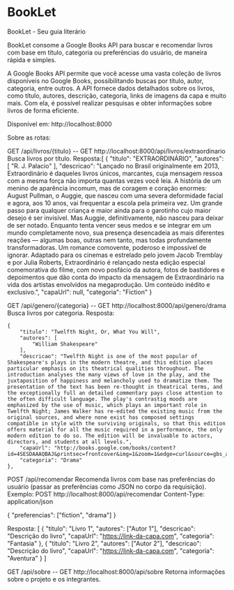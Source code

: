# BookLet
BookLet - Seu guia literário

BookLet consome a Google Books API para buscar e recomendar livros com base em título, categoria ou preferências do usuário, de maneira rápida e simples.

A Google Books API permite que você acesse uma vasta coleção de livros disponíveis no Google Books, possibilitando buscas por título, autor, categoria, entre outros. A API fornece dados detalhados sobre os livros, como título, autores, descrição, categoria, links de imagens da capa e muito mais. Com ela, é possível realizar pesquisas e obter informações sobre livros de forma eficiente.

Disponível em: http://localhost:8000

Sobre as rotas:

  GET /api/livros/{titulo} -- GET http://localhost:8000/api/livros/extraordinario
  Busca livros por título.
  Resposta:[
	{
		"titulo": "EXTRAORDINÁRIO",
		"autores": [
			"R. J. Palacio"
		],
		"descricao": "Lançado no Brasil originalmente em 2013, Extraordinário é daqueles livros únicos, marcantes, cuja mensagem ressoa com a mesma força não importa quantas vezes você leia. A história de um menino de aparência incomum, mas de coragem e coração enormes: August Pullman, o Auggie, que nasceu com uma severa deformidade facial e agora, aos 10 anos, vai frequentar a escola pela primeira vez. Um grande passo para qualquer criança e maior ainda para o garotinho cujo maior desejo é ser invisível. Mas Auggie, definitivamente, não nasceu para deixar de ser notado. Enquanto tenta vencer seus medos e se integrar em um mundo completamente novo, sua presença desencadeia as mais diferentes reações — algumas boas, outras nem tanto, mas todas profundamente transformadoras. Um romance comovente, poderoso e impossível de ignorar. Adaptado para os cinemas e estrelado pelo jovem Jacob Tremblay e por Julia Roberts, Extraordinário é relançado nesta edição especial comemorativa do filme, com novo posfácio da autora, fotos de bastidores e depoimentos que dão conta do impacto da mensagem de Extraordinário na vida dos artistas envolvidos na megaprodução. Um conteúdo inédito e exclusivo.",
		"capaUrl": null,
		"categoria": "Fiction"
	}

  GET /api/genero/{categoria} -- GET http://localhost:8000/api/genero/drama
  Busca livros por categoria.
  Resposta:
  
	{
		"titulo": "Twelfth Night, Or, What You Will",
		"autores": [
			"William Shakespeare"
		],
		"descricao": "Twelfth Night is one of the most popular of Shakespeare's plays in the modern theatre, and this edition places particular emphasis on its theatrical qualities throughout. The introduction analyses the many views of love in the play, and the juxtaposition of happiness and melancholy used to dramatize them. The presentation of the text has been re-thought in theatrical terms, and the exceptionally full an detailed commentary pays close attention to the often difficult language. The play's contrastig moods are emphasized by the use of music, which plays an important role in Twelfth Night; James Walker has re-edited the existing music from the original sources, and where none exist has composed settings compatible in style with the surviving originals, so that this edition offers material for all the music required in a performance, the only modern edition to do so. The edition will be invaluable to actors, directors, and students at all levels.",
		"capaUrl": "http://books.google.com/books/content?id=4SESDAAAQBAJ&printsec=frontcover&img=1&zoom=1&edge=curl&source=gbs_api",
		"categoria": "Drama"
	},
  
  POST /api/recomendar
  Recomenda livros com base nas preferências do usuário (passar as preferências como JSON no corpo da requisição).
  Exemplo: POST http://localhost:8000/api/recomendar
Content-Type: application/json

{
  "preferencias": ["fiction", "drama"]
}

Resposta:
[
  {
    "titulo": "Livro 1",
    "autores": ["Autor 1"],
    "descricao": "Descrição do livro",
    "capaUrl": "https://link-da-capa.com",
    "categoria": "Fantasia"
  },
  {
    "titulo": "Livro 2",
    "autores": ["Autor 2"],
    "descricao": "Descrição do livro",
    "capaUrl": "https://link-da-capa.com",
    "categoria": "Aventura"
  }
]


  GET /api/sobre -- GET http://localhost:8000/api/sobre
  Retorna informações sobre o projeto e os integrantes.


  
